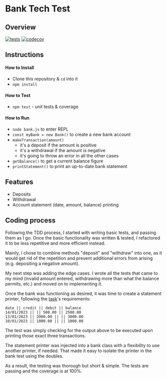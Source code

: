 # Bank Tech Test

## Overview

[![tests](https://github.com/ruiined/bank-tech-test/actions/workflows/main.yml/badge.svg)](https://github.com/ruiined/bank-tech-test/actions/workflows/main.yml)
[![codecov](https://codecov.io/gh/ruiined/bank-tech-test/branch/main/graph/badge.svg?token=M8FARJY8DO)](https://codecov.io/gh/ruiined/bank-tech-test)

<!-- ~ Dependencies ~ -->

## Instructions

#### How to Install

- Clone this repository & `cd` into it
- `npm install`

#### How to Test

- `npm test` - unit tests & coverage

#### How to Run

- `node bank.js` to enter REPL
- `const myBank = new Bank()` to create a new bank account
- `makeTransaction(amount)`
  - it's a deposit if the amount is positive
  - it's a withdrawal if the amount is negative
  - it's going to throw an error in all the other cases
- `getBalance()` to get a current balance figure
- `printStatement()` to print an up-to-date bank statement

## Features

- Deposits
- Withdrawal
- Account statement (date, amount, balance) printing

## Coding process

Following the TDD process, I started with writing basic tests, and passing them as I go. Once the basic functionality was written & tested, I refactored it to be less repetitive and more efficient instead.

Mainly, I chose to combine methods "deposit" and "withdraw" into one, as it would get rid of the repetition and prevent additional errors from arising (e.g. depositing a negative amount).

My next step was adding the edge cases. I wrote all the tests that came to my mind (invalid amount entered, withdrawing more than what the balance permits, etc.) and moved on to implementing it.

Once the bank was functioning as desired, it was time to create a statement printer, following the [task](https://github.com/makersacademy/course/blob/main/individual_challenges/bank_tech_test.md)'s requirements:

```
date || credit || debit || balance
14/01/2023 || || 500.00 || 2500.00
13/01/2023 || 2000.00 || || 3000.00
10/01/2023 || 1000.00 || || 1000.00
```

The test was simply checking for the output above to be executed upon printing those exact three transactions.

The statement printer was injected into a bank class with a flexibility to use another printer, if needed. That made it easy to isolate the printer in the bank test using the doubles.

As a result, the testing was thorough but short & simple. The tests are passing and the coverage is at 100%.
